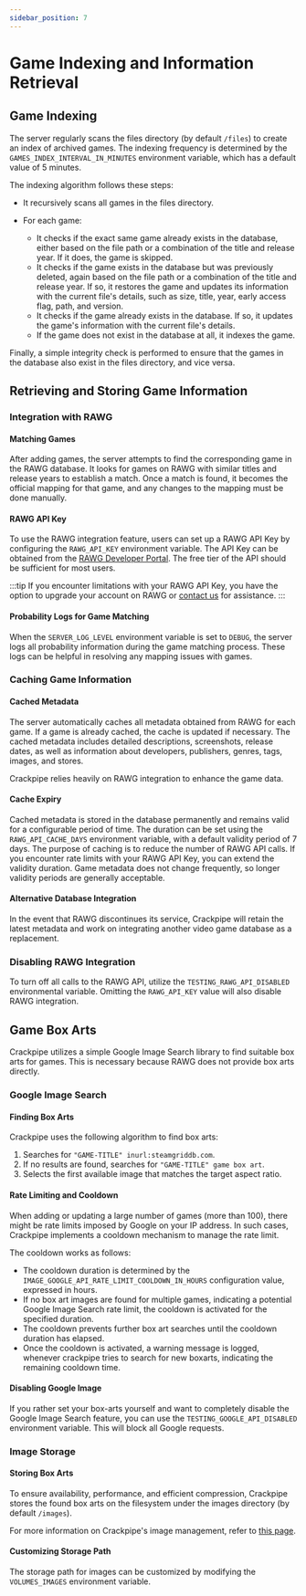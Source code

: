 ```yaml
---
sidebar_position: 7
---
```


# Game Indexing and Information Retrieval

## Game Indexing

The server regularly scans the files directory (by default `/files`) to create an index of archived games. The indexing frequency is determined by the `GAMES_INDEX_INTERVAL_IN_MINUTES` environment variable, which has a default value of 5 minutes.

The indexing algorithm follows these steps:

- It recursively scans all games in the files directory.

- For each game:
  - It checks if the exact same game already exists in the database, either based on the file path or a combination of the title and release year. If it does, the game is skipped.
  - It checks if the game exists in the database but was previously deleted, again based on the file path or a combination of the title and release year. If so, it restores the game and updates its information with the current file's details, such as size, title, year, early access flag, path, and version.
  - It checks if the game already exists in the database. If so, it updates the game's information with the current file's details.
  - If the game does not exist in the database at all, it indexes the game.

Finally, a simple integrity check is performed to ensure that the games in the database also exist in the files directory, and vice versa.

## Retrieving and Storing Game Information

### Integration with RAWG

#### Matching Games

After adding games, the server attempts to find the corresponding game in the RAWG database. It looks for games on RAWG with similar titles and release years to establish a match. Once a match is found, it becomes the official mapping for that game, and any changes to the mapping must be done manually.

#### RAWG API Key

To use the RAWG integration feature, users can set up a RAWG API Key by configuring the `RAWG_API_KEY` environment variable. The API Key can be obtained from the [RAWG Developer Portal](https://rawg.io/login/?forward=developer). The free tier of the API should be sufficient for most users.

:::tip
If you encounter limitations with your RAWG API Key, you have the option to upgrade your account on RAWG or [contact us](mailto:contact@phalco.de) for assistance.
:::

#### Probability Logs for Game Matching

When the `SERVER_LOG_LEVEL` environment variable is set to `DEBUG`, the server logs all probability information during the game matching process. These logs can be helpful in resolving any mapping issues with games.

### Caching Game Information

#### Cached Metadata

The server automatically caches all metadata obtained from RAWG for each game. If a game is already cached, the cache is updated if necessary. The cached metadata includes detailed descriptions, screenshots, release dates, as well as information about developers, publishers, genres, tags, images, and stores.

Crackpipe relies heavily on RAWG integration to enhance the game data.

#### Cache Expiry

Cached metadata is stored in the database permanently and remains valid for a configurable period of time. The duration can be set using the `RAWG_API_CACHE_DAYS` environment variable, with a default validity period of 7 days. The purpose of caching is to reduce the number of RAWG API calls. If you encounter rate limits with your RAWG API Key, you can extend the validity duration. Game metadata does not change frequently, so longer validity periods are generally acceptable.

#### Alternative Database Integration

In the event that RAWG discontinues its service, Crackpipe will retain the latest metadata and work on integrating another video game database as a replacement.

### Disabling RAWG Integration

To turn off all calls to the RAWG API, utilize the `TESTING_RAWG_API_DISABLED` environmental variable. Omitting the `RAWG_API_KEY` value will also disable RAWG integration.

## Game Box Arts

Crackpipe utilizes a simple Google Image Search library to find suitable box arts for games. This is necessary because RAWG does not provide box arts directly.

### Google Image Search

#### Finding Box Arts

Crackpipe uses the following algorithm to find box arts:

1. Searches for `"GAME-TITLE" inurl:steamgriddb.com`.
2. If no results are found, searches for `"GAME-TITLE" game box art`.
3. Selects the first available image that matches the target aspect ratio.

#### Rate Limiting and Cooldown

When adding or updating a large number of games (more than 100), there might be rate limits imposed by Google on your IP address. In such cases, Crackpipe implements a cooldown mechanism to manage the rate limit.

The cooldown works as follows:

- The cooldown duration is determined by the `IMAGE_GOOGLE_API_RATE_LIMIT_COOLDOWN_IN_HOURS` configuration value, expressed in hours.
- If no box art images are found for multiple games, indicating a potential Google Image Search rate limit, the cooldown is activated for the specified duration.
- The cooldown prevents further box art searches until the cooldown duration has elapsed.
- Once the cooldown is activated, a warning message is logged, whenever crackpipe tries to search for new boxarts, indicating the remaining cooldown time.

#### Disabling Google Image

If you rather set your box-arts yourself and want to completely disable the Google Image Search feature, you can use the `TESTING_GOOGLE_API_DISABLED` environment variable. This will block all Google requests.

### Image Storage

#### Storing Box Arts

To ensure availability, performance, and efficient compression, Crackpipe stores the found box arts on the filesystem under the images directory (by default `/images`).

For more information on Crackpipe's image management, refer to [this page](images.md).

#### Customizing Storage Path

The storage path for images can be customized by modifying the `VOLUMES_IMAGES` environment variable.
